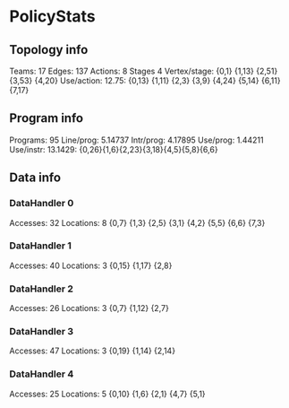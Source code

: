 # PolicyStats
## Topology info
Teams:		17
Edges:		137
Actions:	8
Stages		4
Vertex/stage:	{0,1} {1,13} {2,51} {3,53} {4,20} 
Use/action:	12.75: {0,13} {1,11} {2,3} {3,9} {4,24} {5,14} {6,11} {7,17} 

## Program info
Programs:	95
Line/prog:	5.14737
Intr/prog:	4.17895
Use/prog:	1.44211
Use/instr:	13.1429: {0,26}{1,6}{2,23}{3,18}{4,5}{5,8}{6,6}

## Data info

### DataHandler 0
Accesses:	32
Locations:	8
{0,7} {1,3} {2,5} {3,1} {4,2} {5,5} {6,6} {7,3} 

### DataHandler 1
Accesses:	40
Locations:	3
{0,15} {1,17} {2,8} 

### DataHandler 2
Accesses:	26
Locations:	3
{0,7} {1,12} {2,7} 

### DataHandler 3
Accesses:	47
Locations:	3
{0,19} {1,14} {2,14} 

### DataHandler 4
Accesses:	25
Locations:	5
{0,10} {1,6} {2,1} {4,7} {5,1} 